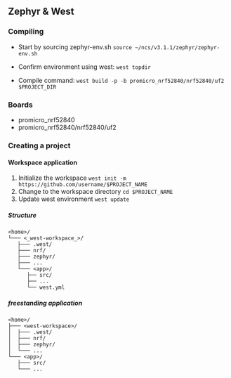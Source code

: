 ## Zephyr & West

### Compiling
* Start by sourcing zephyr-env.sh
`source ~/ncs/v3.1.1/zephyr/zephyr-env.sh`

* Confirm environment using west:
`west topdir`

* Compile command:
`west build -p -b promicro_nrf52840/nrf52840/uf2 $PROJECT_DIR`


### Boards
* promicro_nrf52840
* promicro_nrf52840/nrf52840/uf2

### Creating a project
#### Workspace application
1. Initialize the workspace
`west init -m https://github.com/username/$PROJECT_NAME`
2. Change to the workspace directory
`cd $PROJECT_NAME`
3. Update west environment
`west update`

##### Structure
```west
<home>/
└─── <_west-workspace_>/
   ├─── .west/
   ├─── nrf/
   ├─── zephyr/
   ├─── ...
   └─── <app>/
      ├── src/
      ├── ...
      └── west.yml
```


##### freestanding application

```west
<home>/
├─── <west-workspace>/
│  ├─── .west/
│  ├─── nrf/
│  ├─── zephyr/
│  └─── ...
└─── <app>/
   ├─── src/
   └─── ...
```
